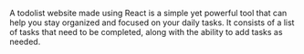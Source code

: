 A todolist website made using React is a simple yet powerful tool that can help you stay organized and focused on your daily tasks. It consists of a list of tasks that need to be completed, along with the ability to add tasks as needed.
